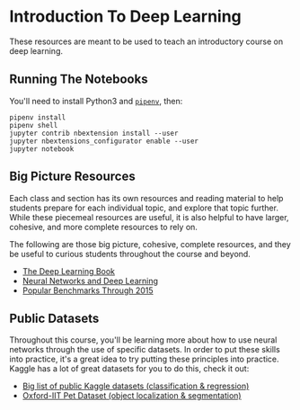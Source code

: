 # Introduction To Deep Learning

These resources are meant to be used to teach an introductory course on deep learning.

## Running The Notebooks

You'll need to install Python3 and   [`pipenv`](https://pipenv.readthedocs.io), then:

```
pipenv install
pipenv shell
jupyter contrib nbextension install --user
jupyter nbextensions_configurator enable --user
jupyter notebook
```

## Big Picture Resources

Each class and section has its own resources and reading material to help students prepare for each individual topic, and explore that topic further. While these piecemeal resources are useful, it is also helpful to have larger, cohesive, and more complete resources to rely on.

 The following are those big picture, cohesive, complete resources, and they be useful to curious students throughout the course and beyond.

* [The Deep Learning Book](http://www.deeplearningbook.org/)
* [Neural Networks and Deep Learning](http://neuralnetworksanddeeplearning.com)
* [Popular Benchmarks Through 2015](http://rodrigob.github.io/are_we_there_yet/build/classification_datasets_results.html#43494641522d313030)

## Public Datasets

Throughout this course, you'll be learning more about how to use neural networks through the use of specific datasets. In order to put these skills into practice, it's a great idea to try putting these principles into practice. Kaggle has a lot of great datasets for you to do this, check it out:

* [Big list of public Kaggle datasets (classification & regression)](https://www.kaggle.com/annavictoria/ml-friendly-public-datasets)
* [Oxford-IIT Pet Dataset (object localization & segmentation)](http://www.robots.ox.ac.uk/~vgg/data/pets/)
